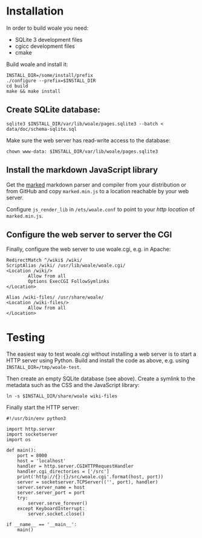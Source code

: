 # Installation

In order to build woale you need:
- SQLite 3 development files
- cgicc development files
- cmake

Build woale and install it:

    INSTALL_DIR=/some/install/prefix
    ./configure --prefix=$INSTALL_DIR
    cd build
    make && make install


## Create SQLite database:

    sqlite3 $INSTALL_DIR/var/lib/woale/pages.sqlite3 --batch < data/doc/schema-sqlite.sql

Make sure the web server has read-write access to the database:

    chown www-data: $INSTALL_DIR/var/lib/woale/pages.sqlite3


## Install the markdown JavaScript library

Get the [marked] markdown parser and compiler from your distribution or from
GitHub and copy `marked.min.js` to a location reachable by your web server.

Configure `js_render_lib` in `/ets/woale.conf` to point to your *http*
*location* of `marked.min.js`.

## Configure the web server to server the CGI

Finally, configure the web server to use woale.cgi, e.g. in Apache:

    RedirectMatch ^/wiki$ /wiki/
    ScriptAlias /wiki/ /usr/lib/woale/woale.cgi/
    <Location /wiki/>
            Allow from all
            Options ExecCGI FollowSymlinks
    </Location>

    Alias /wiki-files/ /usr/share/woale/
    <Location /wiki-files/>
            Allow from all
    </Location>


# Testing

The easiest way to test woale.cgi without installing a web server is to start a
HTTP server using Python.  Build and install the code as above, e.g. using
`INSTALL_DIR=/tmp/woale-test`.

Then create an empty SQLite database (see above).
Create a symlink to the metadata such as the CSS and the JavaScript library:

    ln -s $INSTALL_DIR/share/woale wiki-files

Finally start the HTTP server:

    #!/usr/bin/env python3

    import http.server
    import socketserver
    import os

    def main():
        port = 8000
        host = 'localhost'
        handler = http.server.CGIHTTPRequestHandler
        handler.cgi_directories = ['/src']
        print('http://{}:{}/src/woale.cgi'.format(host, port))
        server = socketserver.TCPServer(('', port), handler)
        server.server_name = host
        server.server_port = port
        try:
            server.serve_forever()
        except KeyboardInterrupt:
            server.socket.close()

    if __name__ == '__main__':
        main()


[marked]: https://github.com/chjj/marked
